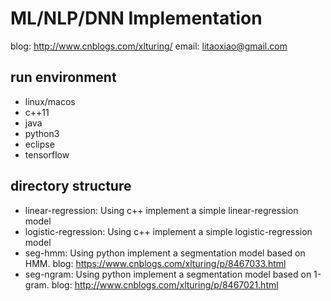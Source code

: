 # ML/NLP/DNN Implementation
blog: http://www.cnblogs.com/xlturing/
email: litaoxiao@gmail.com

## run environment
* linux/macos
* c++11
* java
* python3
* eclipse
* tensorflow

## directory structure
* linear-regression: Using c++ implement a simple linear-regression model
* logistic-regression: Using c++ implement a simple logistic-regression model
* seg-hmm: Using python implement a segmentation model based on HMM.
  blog: https://www.cnblogs.com/xlturing/p/8467033.html
* seg-ngram: Using python implement a segmentation model based on 1-gram.
  blog: http://www.cnblogs.com/xlturing/p/8467021.html
